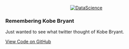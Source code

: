 <p align="center">
  <a href="https://geniuslifedesign.github.io/Projects.github.io">
    <img alt="DataScience" title="DataScience" src="https://geniuslifedesign.github.io/Projects.github.io/assets/img/kobe_cloud_final.png">
  </a>
</p>
<h3>Remembering Kobe Bryant</h3>
Just wanted to see what twitter thought of Kobe Bryant.

[View Code on GitHub](https://github.com/geniuslifedesign/Projects.github.io/tree/master/Words_of_Kobe)